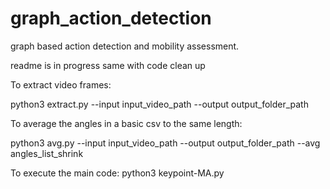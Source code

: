 # graph_action_detection
graph based action detection and mobility assessment.

readme is in progress same with code clean up

To extract video frames:

python3 extract.py --input input_video_path  --output output_folder_path

To average the angles in a basic csv to the same length:

python3 avg.py --input input_video_path  --output output_folder_path --avg angles_list_shrink


To execute the main code:
python3 keypoint-MA.py
